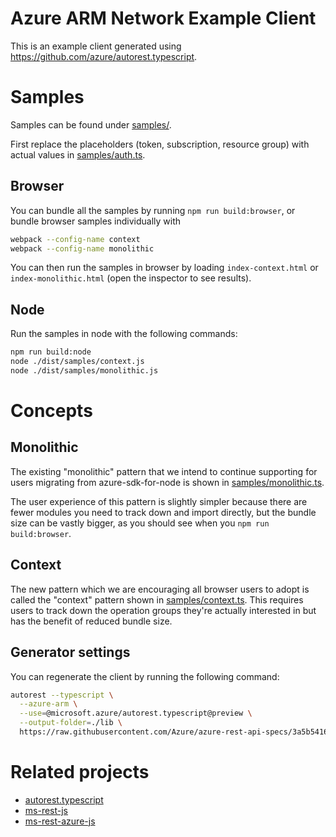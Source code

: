 # Azure ARM Network Example Client
This is an example client generated using https://github.com/azure/autorest.typescript.

# Samples

Samples can be found under [samples/](samples/).

First replace the placeholders (token, subscription, resource group) with actual values in [samples/auth.ts](samples/auth.ts).

## Browser

You can bundle all the samples by running `npm run build:browser`, or bundle browser samples individually with

```sh
webpack --config-name context
webpack --config-name monolithic
```

You can then run the samples in browser by loading `index-context.html` or `index-monolithic.html` (open the inspector to see results).

## Node
Run the samples in node with the following commands:
```sh
npm run build:node
node ./dist/samples/context.js
node ./dist/samples/monolithic.js
```

# Concepts

## Monolithic
The existing "monolithic" pattern that we intend to continue supporting for users migrating from azure-sdk-for-node is shown in [samples/monolithic.ts](samples/monolithic.ts).

The user experience of this pattern is slightly simpler because there are fewer modules you need to track down and import directly, but the bundle size can be vastly bigger, as you should see when you `npm run build:browser`.

## Context
The new pattern which we are encouraging all browser users to adopt is called the "context" pattern shown in [samples/context.ts](samples/context.ts). This requires users to track down the operation groups they're actually interested in but has the benefit of reduced bundle size.

## Generator settings

You can regenerate the client by running the following command:
```sh
autorest --typescript \
  --azure-arm \
  --use=@microsoft.azure/autorest.typescript@preview \
  --output-folder=./lib \
  https://raw.githubusercontent.com/Azure/azure-rest-api-specs/3a5b54168f823c5d14eafd5e18e89c2e54c92469/specification/network/resource-manager/readme.md
```

# Related projects
 - [autorest.typescript](https://github.com/Azure/autorest.typescript)
 - [ms-rest-js](https://github.com/Azure/ms-rest-js)
 - [ms-rest-azure-js](https://github.com/Azure/ms-rest-azure-js)
